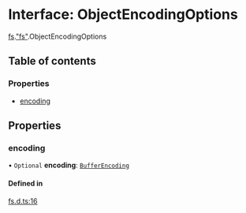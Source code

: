 # Interface: ObjectEncodingOptions

[fs](../modules/fs.md).["fs"](../modules/fs._fs_.md).ObjectEncodingOptions

## Table of contents

### Properties

- [encoding](fs._fs_.ObjectEncodingOptions.md#encoding)

## Properties

### encoding

• `Optional` **encoding**: [`BufferEncoding`](../modules/bun.md#bufferencoding)

#### Defined in

[fs.d.ts:16](https://github.com/goodcodedev/bun-types/blob/8bd1b3a/fs.d.ts#L16)
